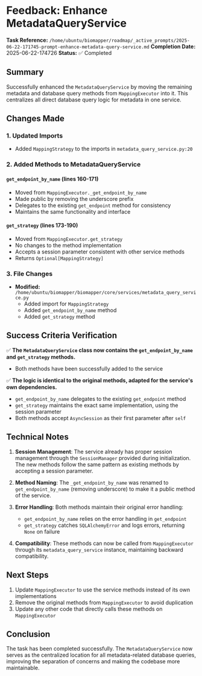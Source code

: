 # Feedback: Enhance MetadataQueryService

**Task Reference:** `/home/ubuntu/biomapper/roadmap/_active_prompts/2025-06-22-171745-prompt-enhance-metadata-query-service.md`
**Completion Date:** 2025-06-22-174726
**Status:** ✅ Completed

## Summary

Successfully enhanced the `MetadataQueryService` by moving the remaining metadata and database query methods from `MappingExecutor` into it. This centralizes all direct database query logic for metadata in one service.

## Changes Made

### 1. Updated Imports
- Added `MappingStrategy` to the imports in `metadata_query_service.py:20`

### 2. Added Methods to MetadataQueryService

#### `get_endpoint_by_name` (lines 160-171)
- Moved from `MappingExecutor._get_endpoint_by_name`
- Made public by removing the underscore prefix
- Delegates to the existing `get_endpoint` method for consistency
- Maintains the same functionality and interface

#### `get_strategy` (lines 173-190)
- Moved from `MappingExecutor.get_strategy`
- No changes to the method implementation
- Accepts a session parameter consistent with other service methods
- Returns `Optional[MappingStrategy]`

### 3. File Changes
- **Modified:** `/home/ubuntu/biomapper/biomapper/core/services/metadata_query_service.py`
  - Added import for `MappingStrategy`
  - Added `get_endpoint_by_name` method
  - Added `get_strategy` method

## Success Criteria Verification

✅ **The `MetadataQueryService` class now contains the `get_endpoint_by_name` and `get_strategy` methods.**
- Both methods have been successfully added to the service

✅ **The logic is identical to the original methods, adapted for the service's own dependencies.**
- `get_endpoint_by_name` delegates to the existing `get_endpoint` method
- `get_strategy` maintains the exact same implementation, using the session parameter
- Both methods accept `AsyncSession` as their first parameter after `self`

## Technical Notes

1. **Session Management**: The service already has proper session management through the `SessionManager` provided during initialization. The new methods follow the same pattern as existing methods by accepting a session parameter.

2. **Method Naming**: The `_get_endpoint_by_name` was renamed to `get_endpoint_by_name` (removing underscore) to make it a public method of the service.

3. **Error Handling**: Both methods maintain their original error handling:
   - `get_endpoint_by_name` relies on the error handling in `get_endpoint`
   - `get_strategy` catches `SQLAlchemyError` and logs errors, returning `None` on failure

4. **Compatibility**: These methods can now be called from `MappingExecutor` through its `metadata_query_service` instance, maintaining backward compatibility.

## Next Steps

1. Update `MappingExecutor` to use the service methods instead of its own implementations
2. Remove the original methods from `MappingExecutor` to avoid duplication
3. Update any other code that directly calls these methods on `MappingExecutor`

## Conclusion

The task has been completed successfully. The `MetadataQueryService` now serves as the centralized location for all metadata-related database queries, improving the separation of concerns and making the codebase more maintainable.